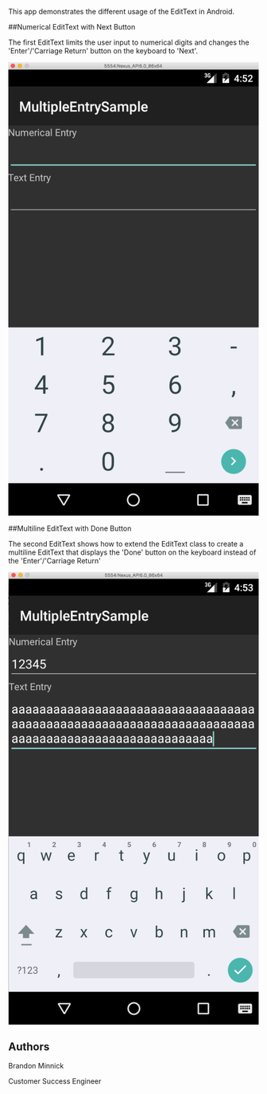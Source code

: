 ﻿
This app demonstrates the different usage of the EditText in Android.

##Numerical EditText with Next Button

The first EditText limits the user input to numerical digits and changes the 'Enter'/'Carriage Return' button on the keyboard to 'Next'.

![Droid](./EntryWithNumericalKeyboard.png "EditText with Numerical Keyboard and Next Button")

##Multiline EditText with Done Button

The second EditText shows how to extend the EditText class to create a multiline EditText that displays the 'Done' button on the keyboard instead of the 'Enter'/'Carriage Return'

![Droid](./MultilineEntrywithDoneButton.png "Multiline EditText with Done Button ")

Authors
-------

Brandon Minnick

Customer Success Engineer
